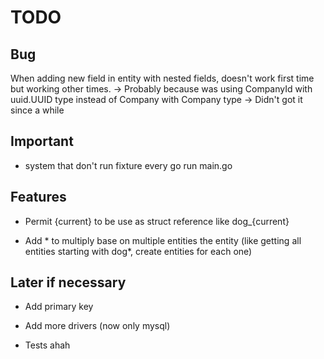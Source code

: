# TODO

## Bug

When adding new field in entity with nested fields, doesn't work first time but working other times.
 -> Probably because was using CompanyId with uuid.UUID type instead of Company with Company type
 -> Didn't got it since a while
 

## Important

- system that don't run fixture every go run main.go

## Features

- Permit {current} to be use as struct reference like dog_{current}

- Add * to multiply base on multiple entities the entity (like getting all entities starting with dog*, create entities for each one)

## Later if necessary

- Add primary key

- Add more drivers (now only mysql)

- Tests ahah